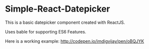 # Simple-React-Datepicker
This is a basic datepicker component created with ReactJS.

Uses bable for supporting ES6 Features.

Here is a working example:
http://codepen.io/imdigvijay/pen/oBQJYK
